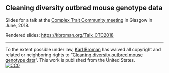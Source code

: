 ## Cleaning diversity outbred mouse genotype data

Slides for a talk at the [Complex Trait Community
meeting](http://www.complextrait.org/ctc2018/) in Glasgow in
June, 2018.

Rendered slides: <https://kbroman.org/Talk_CTC2018>

---

To the extent possible under law,
[Karl Broman](https://github.com/kbroman)
has waived all copyright and related or neighboring rights to
&ldquo;[Cleaning diversity outbred mouse genotype
data](https://github.com/kbroman/Talk_CTC2018)&rdquo;.
This work is published from the United States.
<br/>
[![CC0](https://i.creativecommons.org/p/zero/1.0/88x31.png)](https://creativecommons.org/publicdomain/zero/1.0/)
